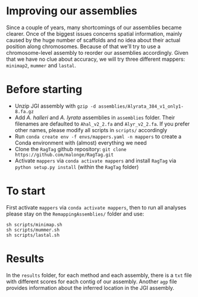 # Improving our assemblies

Since a couple of years, many shortcomings of our assemblies became clearer. Once of the biggest issues concerns spatial information, mainly caused by the huge number of scaffolds and no idea about their actual position along chromosomes. Because of that we'll try to use a chromosome-level assembly to reorder our assemblies accordingly. Given that we have no clue about accuracy, we will try three different mappers: `minimap2`, `mummer` and `lastal`.

# Before starting

 * Unzip JGI assembly with `gzip -d assemblies/Alyrata_384_v1_only1-8.fa.gz`
 * Add _A. halleri_ and _A. lyrata_ assemblies in `assemblies` folder. Their filenames are defaulted to `Ahal_v2_2.fa` and `Alyr_v2_2.fa`. If you prefer other names, please modify all scripts in `scripts/` accordingly
 * Run `conda create env -f envs/mappers.yaml -n mappers` to create a Conda environment with (almost) everything we need
 * Clone the `RagTag` github repository: `git clone https://github.com/malonge/RagTag.git`
 * Activate `mappers` via `conda activate mappers` and install `RagTag` via `python setup.py install` (within the `RagTag` folder) 

# To start

First activate `mappers` via `conda activate mappers`, then to run all analyses please stay on the `RemappingAssemblies/` folder and use:

```
sh scripts/minimap.sh
sh scripts/mummer.sh
sh scripts/lastal.sh
```
# Results

 In the `results` folder, for each method and each assembly, there is a `txt` file with different scores for each contig of our assembly. Another `agp` file provides information about the inferred location in the JGI assembly.
